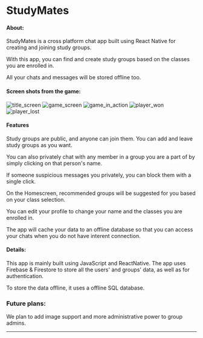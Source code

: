 # StudyMates


#### About:

StudyMates is a cross platform chat app built using React Native for creating and joining study groups. 

With this app, you can find and create study groups based on the classes you are enrolled in. 

All your chats and messages will be stored offline too.


#### Screen shots from the game:
![title_screen](https://github.com/CS126SP20/final-project-asdhruv2/blob/master/readme_imgs/title_screen.png)
![game_screen](https://github.com/CS126SP20/final-project-asdhruv2/blob/master/readme_imgs/game_screen.png)
![game_in_action](https://github.com/CS126SP20/final-project-asdhruv2/blob/master/readme_imgs/game_in_action.png)
![player_won](https://github.com/CS126SP20/final-project-asdhruv2/blob/master/readme_imgs/player_won.png)
![player_lost](https://github.com/CS126SP20/final-project-asdhruv2/blob/master/readme_imgs/player_lost.png)

#### Features

Study groups are public, and anyone can join them. You can add and leave study groups as you want.

You can also privately chat with any member in a group you are a part of by simply clicking on that person's name. 
 
 If someone suspicious messages you privately, you can block them with a single click.

On the Homescreen, recommended groups will be suggested for you based on your class selection.

You can edit your profile to change your name and the classes you are enrolled in.

The app will cache your data to an offline database so that you can access your chats when you do not have interent connection.


#### Details:


This app is mainly built using JavaScript and ReactNative. The app uses Firebase & Firestore to store all the users' and groups' data, as well as for authentication.

To store the data offline, it uses a offline SQL database.



### Future plans:

We plan to add image support and more administrative power to group admins.




---

